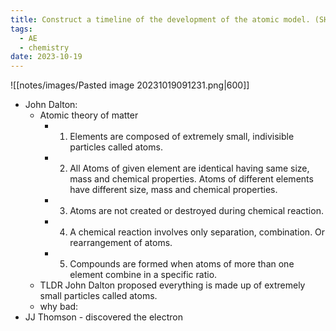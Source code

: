 ```yaml
---
title: Construct a timeline of the development of the atomic model. (SHE)
tags:
  - AE
  - chemistry
date: 2023-10-19
---
```

![[notes/images/Pasted image 20231019091231.png|600]]

- John Dalton:
	- Atomic theory of matter
		- 1. Elements are composed of extremely small, indivisible particles called atoms.
		- 2. All Atoms of given element are identical having same size, mass and chemical properties. Atoms of different elements have different size, mass and chemical properties.
		- 3. Atoms are not created or destroyed during chemical reaction.
		- 4. A chemical reaction involves only separation, combination. Or rearrangement of atoms.
		- 5. Compounds are formed when atoms of more than one element combine in a specific ratio.
	- TLDR John Dalton proposed everything is made up of extremely small particles called atoms.
	- why bad:
- JJ Thomson
		- discovered the electron
